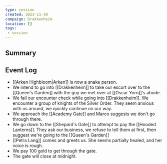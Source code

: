 ```yaml
---
type: session
created: 2023-11-30
campaign: Drakkenheim
location: []
tags:
 - session
---
```



## Summary

## Event Log

- [[Arken Highbloom|Arken]] is now a snake person.
- We intend to go into [[Drakkenheim]] to take our escort over to the [[Queen's Garden]] with the guy we met over at [[Oscar Yorn]]'s abode.
- We fail our encounter check while going into [[Drakkenheim]]. We encounter a group of knights of the Silver Order. They seem anxious with us around, we quickly continue on our way.
- We approach the [[Academy Gate]] and Marco suggests we don't go through there.
- We go down to the [[Shepard's Gate]] to attempt to pay the [[Hooded Lanterns]]. They ask our business, we refuse to tell them at first, then suggest we're going to the [[Queen's Garden]]
- [[Petra Lang]] comes and greets us. She seems partially healed, and her voice is rough.
- We pay 100 gold to get through the gate.
- The gate will close at midnight. 



